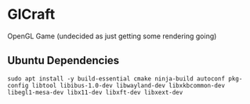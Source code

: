 # GlCraft

OpenGL Game (undecided as just getting some rendering going)

## Ubuntu Dependencies
`sudo apt install -y build-essential cmake ninja-build autoconf pkg-config libtool libibus-1.0-dev libwayland-dev libxkbcommon-dev libegl1-mesa-dev libx11-dev libxft-dev libxext-dev`
